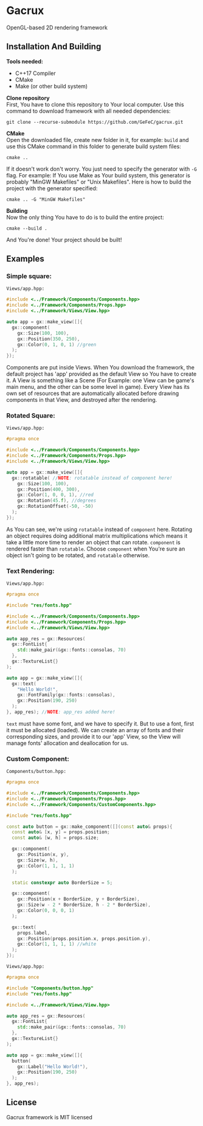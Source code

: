 # **Gacrux**
OpenGL-based 2D rendering framework

## **Installation And Building**
**Tools needed:**<br>
* C++17 Compiler
* CMake
* Make (or other build system)

**Clone repository**<br>
First, You have to clone this repository to Your local computer. Use this command to download framework with all needed dependencies:
```
git clone --recurse-submodule https://github.com/GeFeC/gacrux.git
```

**CMake**<br>
Open the downloaded file, create new folder in it, for example: `build` and use this CMake command in this folder to generate build system files:
```
cmake ..
```
If it doesn't work don't worry. You just need to specify the generator with `-G` flag. For example: If You use Make as Your build system, this generator is probably "MinGW Makefiles" or "Unix Makefiles". Here is how to build the project with the generator specified:
```
cmake .. -G "MinGW Makefiles"
```

**Building**<br>
Now the only thing You have to do is to build the entire project:
```
cmake --build .
```
And You're done! Your project should be built!

## **Examples**
### **Simple square**:
`Views/app.hpp:`
```cpp
#include <../Framework/Components/Components.hpp>
#include <../Framework/Components/Props.hpp>
#include <../Framework/Views/View.hpp>

auto app = gx::make_view([]{
  gx::component(
    gx::Size(100, 100),
    gx::Position(350, 250),
    gx::Color(0, 1, 0, 1) //green
  );
});
```
Components are put inside Views. When You download the framework, the default project has 'app' provided as the default View so You have to create it. A View is something like a Scene (For Example: one View can be game's main menu, and the other can be some level in game). Every View has its own set of resources that are automatically allocated before drawing components in that View, and destroyed after the rendering.

### **Rotated Square**:
`Views/app.hpp:`
```cpp
#pragma once

#include <../Framework/Components/Components.hpp>
#include <../Framework/Components/Props.hpp>
#include <../Framework/Views/View.hpp>

auto app = gx::make_view([]{
  gx::rotatable( //NOTE: rotatable instead of component here!
    gx::Size(100, 100),
    gx::Position(400, 300),
    gx::Color(1, 0, 0, 1), //red
    gx::Rotation(45.f), //degrees
    gx::RotationOffset(-50, -50)
  );
});
```
As You can see, we're using `rotatable` instead of `component` here. Rotating an object requires doing additional matrix multiplications which means it take a little more time to render an object that can rotate. `component` is rendered faster than `rotatable`. Choose `component` when You're sure an object isn't going to be rotated, and `rotatable` otherwise.
### **Text Rendering**:
`Views/app.hpp:`
```cpp
#pragma once

#include "res/fonts.hpp"

#include <../Framework/Components/Components.hpp>
#include <../Framework/Components/Props.hpp>
#include <../Framework/Views/View.hpp>

auto app_res = gx::Resources(
  gx::FontList{
    std::make_pair(&gx::fonts::consolas, 70)
  },
  gx::TextureList{}
);

auto app = gx::make_view([]{
  gx::text(
    "Hello World!",
    gx::FontFamily(gx::fonts::consolas),
    gx::Position(190, 250)
  );
}, app_res); //NOTE: app_res added here!
```
`text` must have some font, and we have to specify it. But to use a font, first it must be allocated (loaded). We can create an array of fonts and their corresponding sizes, and provide it to our 'app' View, so the View will manage fonts' allocation and deallocation for us.

### **Custom Component**:
`Components/button.hpp:`
```cpp
#pragma once

#include <../Framework/Components/Components.hpp>
#include <../Framework/Components/Props.hpp>
#include <../Framework/Components/CustomComponents.hpp>

#include "res/fonts.hpp"

const auto button = gx::make_component([](const auto& props){
  const auto& [x, y] = props.position;
  const auto& [w, h] = props.size;

  gx::component(
    gx::Position(x, y),
    gx::Size(w, h),
    gx::Color(1, 1, 1, 1)
  );

  static constexpr auto BorderSize = 5;

  gx::component(
    gx::Position(x + BorderSize, y + BorderSize),
    gx::Size(w - 2 * BorderSize, h - 2 * BorderSize),
    gx::Color(0, 0, 0, 1)
  );

  gx::text(
    props.label,
    gx::Position(props.position.x, props.position.y),
    gx::Color(1, 1, 1, 1) //white
  );
});
```
`Views/app.hpp:`
```cpp
#pragma once

#include "Components/button.hpp"
#include "res/fonts.hpp"

#include <../Framework/Views/View.hpp>

auto app_res = gx::Resources(
  gx::FontList{
    std::make_pair(&gx::fonts::consolas, 70)
  },
  gx::TextureList{}
);

auto app = gx::make_view([]{
  button(
    gx::Label("Hello World!"),
    gx::Position(190, 250)
  );
}, app_res);
```
## License
Gacrux framework is MIT licensed